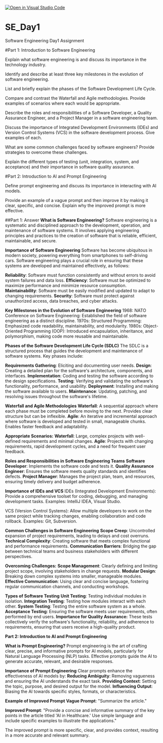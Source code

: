 [![Open in Visual Studio Code](https://classroom.github.com/assets/open-in-vscode-2e0aaae1b6195c2367325f4f02e2d04e9abb55f0b24a779b69b11b9e10269abc.svg)](https://classroom.github.com/online_ide?assignment_repo_id=18363991&assignment_repo_type=AssignmentRepo)
# SE_Day1
Software Engineering Day1 Assignment

#Part 1: Introduction to Software Engineering

Explain what software engineering is and discuss its importance in the technology industry.


Identify and describe at least three key milestones in the evolution of software engineering.


List and briefly explain the phases of the Software Development Life Cycle.


Compare and contrast the Waterfall and Agile methodologies. Provide examples of scenarios where each would be appropriate.


Describe the roles and responsibilities of a Software Developer, a Quality Assurance Engineer, and a Project Manager in a software engineering team.


Discuss the importance of Integrated Development Environments (IDEs) and Version Control Systems (VCS) in the software development process. Give examples of each.


What are some common challenges faced by software engineers? Provide strategies to overcome these challenges.


Explain the different types of testing (unit, integration, system, and acceptance) and their importance in software quality assurance.


#Part 2: Introduction to AI and Prompt Engineering


Define prompt engineering and discuss its importance in interacting with AI models.


Provide an example of a vague prompt and then improve it by making it clear, specific, and concise. Explain why the improved prompt is more effective.

##Part 1: Answer
**What is Software Engineering?**
Software engineering is a systematic and disciplined approach to the development, operation, and maintenance of software systems. It involves applying engineering principles and practices to the creation of software that is reliable, efficient, maintainable, and secure.

**Importance of Software Engineering**
Software has become ubiquitous in modern society, powering everything from smartphones to self-driving cars. Software engineering plays a crucial role in ensuring that these systems are developed and maintained effectively, as follows:

**Reliability**: Software must function consistently and without errors to avoid system failures and data loss.
**Efficiency**: Software must be optimized to maximize performance and minimize resource consumption.
**Maintainability**: Software must be easily modified and updated to adapt to changing requirements.
**Security**: Software must protect against unauthorized access, data breaches, and cyber attacks.

**Key Milestones in the Evolution of Software Engineering**
1968: NATO Conference on Software Engineering: Established the field of software engineering as a distinct discipline.
1970s: Structured Programming: Emphasized code readability, maintainability, and modularity.
1980s: Object-Oriented Programming (OOP): Introduced encapsulation, inheritance, and polymorphism, making code more reusable and maintainable.

**Phases of the Software Development Life Cycle (SDLC)**
The SDLC is a structured process that guides the development and maintenance of software systems. Key phases include:

**Requirements Gathering**: Eliciting and documenting user needs.
**Design**: Creating a detailed plan for the software's architecture, components, and interfaces.
**Implementation**: Coding and testing the software according to the design specifications.
**Testing**: Verifying and validating the software's functionality, performance, and usability.
**Deployment**: Installing and making the software available to users.
**Maintenance**: Updating, patching, and resolving issues throughout the software's lifetime.

**Waterfall and Agile Methodologies**
**Waterfall**: A sequential approach where each phase must be completed before moving to the next. Provides clear structure but can be inflexible.
**Agile**: An iterative and incremental approach where software is developed and tested in small, manageable chunks. Enables faster feedback and adaptability.

**Appropriate Scenarios:**
**Waterfall**: Large, complex projects with well-defined requirements and minimal changes.
**Agile**: Projects with changing requirements, rapid development cycles, and a need for frequent user feedback.

**Roles and Responsibilities in Software Engineering Teams**
**Software Developer**: Implements the software code and tests it.
**Quality Assurance Engineer**: Ensures the software meets quality standards and identifies defects.
**Project Manager**: Manages the project plan, team, and resources, ensuring timely delivery and budget adherence.

**Importance of IDEs and VCS**
IDEs (Integrated Development Environments): Provide a comprehensive toolset for coding, debugging, and managing development tasks. Examples: IntelliJ IDEA, Visual Studio.

VCS (Version Control Systems): Allow multiple developers to work on the same project while tracking changes, enabling collaboration and code rollback. Examples: Git, Subversion.

**Common Challenges in Software Engineering**
**Scope Creep**: Uncontrolled expansion of project requirements, leading to delays and cost overruns.
**Technical Complexity**: Creating software that meets complex functional and performance requirements.
**Communication Barriers**: Bridging the gap between technical teams and business stakeholders with different perspectives.

**Overcoming Challenges:**
**Scope Management**: Clearly defining and limiting project scope, involving stakeholders in change requests.
**Modular Design**: Breaking down complex systems into smaller, manageable modules.
**Effective Communication**: Using clear and concise language, fostering regular communication channels, and conducting workshops.

**Types of Software Testing**
**Unit Testing**: Testing individual modules in isolation.
**Integration Testing**: Testing how modules interact with each other.
**System Testing**: Testing the entire software system as a whole.
**Acceptance Testing**: Ensuring the software meets user requirements, often performed by end users.
**Importance for Quality Assurance:**
These tests collectively verify the software's functionality, reliability, and adherence to requirements, ensuring that users receive a high-quality product.

**Part 2: Introduction to AI and Prompt Engineering**

**What is Prompt Engineering?**
Prompt engineering is the art of crafting clear, precise, and informative prompts for AI models, particularly for Natural Language Processing (NLP) tasks. Effective prompts guide the AI to generate accurate, relevant, and desirable responses.

**Importance of Prompt Engineering**
Clear prompts enhance the effectiveness of AI models by:
**Reducing Ambiguity**: Removing vagueness and ensuring the AI understands the exact task.
**Providing Context**: Setting the topic, purpose, and desired output for the model.
**Influencing Output**: Biasing the AI towards specific styles, formats, or characteristics.

**Example of Improved Prompt**
**Vague Prompt**: "Summarize the article."

**Improved Prompt**: "Provide a concise and informative summary of the key points in the article titled 'AI in Healthcare.' Use simple language and include specific examples to illustrate the applications."

The improved prompt is more specific, clear, and provides context, resulting in a more accurate and relevant summary.

